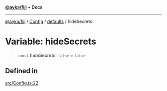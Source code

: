 [**@ayka/fiji**](../../../../../README.md) • **Docs**

***

[@ayka/fiji](../../../../../globals.md) / [Config](../../../README.md) / [defaults](../README.md) / hideSecrets

# Variable: hideSecrets

> `const` **hideSecrets**: `false` = `false`

## Defined in

[src/Config.ts:22](https://github.com/AndreyMork/fiji/blob/fde791600000fa1e2ba950f5f939a73281ac49cc/src/Config.ts#L22)
